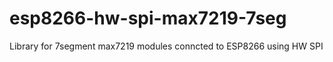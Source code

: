 # esp8266-hw-spi-max7219-7seg
Library for 7segment max7219 modules conncted to ESP8266 using HW SPI
